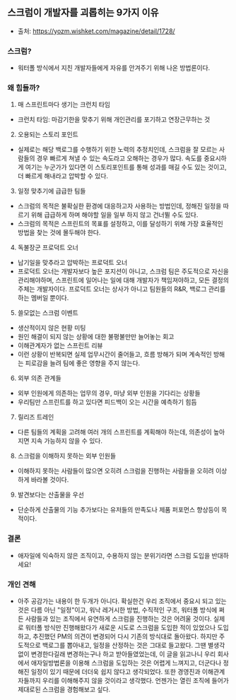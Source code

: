 ## 스크럼이 개발자를 괴롭히는 9가지 이유
- 출처: https://yozm.wishket.com/magazine/detail/1728/

### 스크럼?
- 워터폴 방식에서 지친 개발자들에게 자유를 안겨주기 위해 나온 방법론이다.

### 왜 힘들까?
1. 매 스프린트마다 생기는 크런치 타임
 - 크런치 타임: 마감기한을 맞추기 위해 개인관리를 포기하고 연장근무하는 것
2. 오용되는 스토리 포인트
 - 실제로는 해당 백로그를 수행하기 위한 노력의 추정치인데, 스크럼을 잘 모르는 사람들의 경우 빠르게 쳐낼 수 있는 속도라고 오해하는 경우가 많다. 속도를 중요시하게 여기는 누군가가 있다면 이 스토리포인트를 통해 성과를 매길 수도 있는 것이고, 더 빠르게 해내라고 압박할 수 있다.
3. 일정 맞추기에 급급한 팀들
 - 스크럼의 목적은 불확실한 환경에 대응하고자 사용하는 방법인데, 정해진 일정을 따르기 위해 급급하게 하며 해야할 일을 일부 하지 않고 건너뛸 수도 있다. 
 - 스크럼의 목적은 스프린트의 목표를 설정하고, 이를 달성하기 위해 가장 효율적인 방법을 찾는 것에 몰두해야 한다.
4. 독불장군 프로덕트 오너
 - 납기일을 맞추라고 압박하는 프로덕트 오너
 - 프로덕트 오너는 개발자보다 높은 포지션이 아니고, 스크럼 팀은 주도적으로 자신을 관리해야하며, 스프린트에 일어나는 일에 대해 개발자가 책임져야하고, 모든 결정의 주체는 개발자이다. 프로덕트 오너는 상사가 아니고 팀원들의 R&R, 백로그 관리를 하는 멤버일 뿐이다.
5. 쓸모없는 스크럼 이벤트
 - 생산적이지 않은 현황 미팅
 - 원인 해결이 되지 않는 상황에 대한 불평불만만 늘어놓는 회고
 - 이해관계자가 없는 스프린트 리뷰
 - 이런 상황이 반복되면 실제 업무시간이 줄어들고, 흐름 방해가 되며 계속적인 방해는 피로감을 늘려 팀에 좋은 영향을 주지 않는다.
6. 외부 의존 관계들
 - 외부 인원에게 의존하는 업무의 경우, 마냥 외부 인원을 기다리는 상황들
 - 우리팀만 스프린트를 하고 있다면 피드백이 오는 시간을 예측하기 힘듬
7. 릴리즈 트레인
 - 다른 팀들의 계획을 고려해 여러 개의 스프린트를 계획해야 하는데, 의존성이 높아지면 지속 가능하지 않을 수 있다.
8. 스크럼을 이해하지 못하는 외부 인원들
 - 이해하지 못하는 사람들이 많으면 오히려 스크럼을 진행하는 사람들을 오히려 이상하게 바라볼 것이다.
9. 발견보다는 산출물을 우선
 - 단순하게 산출물의 기능 추가보다는 유저들의 만족도나 제품 퍼포먼스 향상등이 목적이다.

### 결론
- 애자일에 익숙하지 않은 조직이고, 수용하지 않는 분위기라면 스크럼 도입을 반대하세요!

### 개인 견해
- 아주 공감가는 내용이 한 두개가 아니다. 확실한건 우리 조직에서 중요시 되고 있는 것은 다름 아닌 "일정"이고, 워낙 레거시한 방법, 수직적인 구조, 워터폴 방식에 쩌든 사람들과 있는 조직에서 유연하게 스크럼을 진행하는 것은 어려울 것이다. 실제로 워터폴 방식만 진행해왔다가 새로운 시도로 스크럼을 도입한 적이 있었으나 도입하고, 추진했던 PM의 의견이 변경되어 다시 기존의 방식대로 돌아왔다. 하지만 주도적으로 백로그를 뽑아내고, 일정을 산정하는 것은 그대로 들고왔다. 그땐 별생각없이 변경한다길래 변경하는구나 하고 받아들였었는데, 이 글을 읽고나니 우리 회사에서 애자일방법론을 이용해 스크럼을 도입하는 것은 어렵게 느껴지고, 더군다나 정해진 일정이 있기 때문에 더더욱 쉽지 않다고 생각되었다. 또한 경영진과 이해관계자들까지 우리를 이해해주지 않을 것이라고 생각했다. 언젠가는 열린 조직에 들어가 제대로된 스크럼을 경험해보고 싶다.